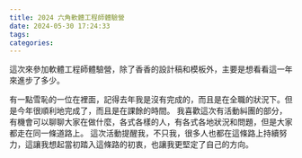```yaml
---
title: 2024 六角軟體工程師體驗營
date: 2024-05-30 17:24:33
tags:
categories:
---
```

這次來參加軟體工程師體驗營，除了香香的設計稿和模板外，主要是想看看這一年來進步了多少。
<!-- more -->
有一點雪恥的一位在裡面，記得去年我是沒有完成的，而且是在全職的狀況下。但是今年很順利地完成了，而且是在課餘的時間。
我喜歡這次有活動糾團的部分，有機會可以聊聊大家在做什麼，各式各樣的人，有各式各地狀況和問題，但是大家都走在同一條道路上。
這次活動提醒我，不只我，很多人也都在這條路上持續努力，這讓我想起當初踏入這條路的初衷，也讓我更堅定了自己的方向。

